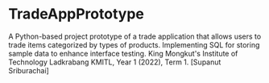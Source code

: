 # TradeAppPrototype
A Python-based project prototype of a trade application that allows users to trade items categorized by types of products. Implementing SQL for storing sample data to enhance interface testing.
King Mongkut's Institute of Technology Ladkrabang KMITL, 
Year 1 (2022), Term 1.
[Supanut Sriburachai]
